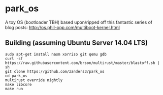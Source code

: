 # park_os

A toy OS (bootloader TBH) based upon/ripped off this fantastic series of blog posts:
http://os.phil-opp.com/multiboot-kernel.html

## Building (assuming Ubuntu Server 14.04 LTS)

```
sudo apt-get install nasm xorriso git qemu gdb
curl -sf https://raw.githubusercontent.com/brson/multirust/master/blastoff.sh | sh
git clone https://github.com/zanders3/park_os
cd park_os
multirust override nightly
make libcore
make run
```
